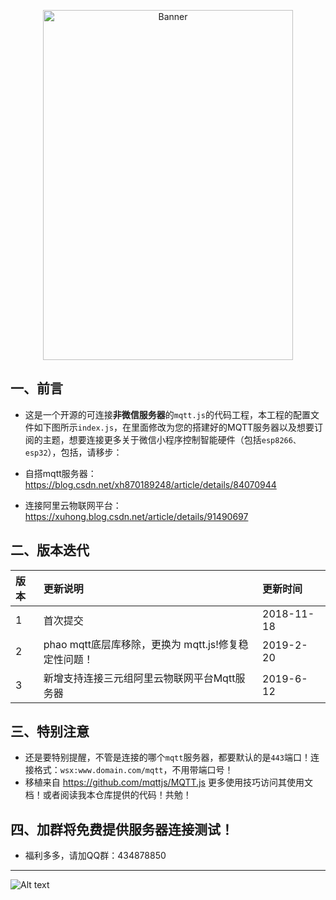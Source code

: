 
<p align="center">
  <img src="png/phone.png" width="400px" height="560px" alt="Banner" />
</p>
 

## 一、前言

  - 这是一个开源的可连接**非微信服务器**的```mqtt.js```的代码工程，本工程的配置文件如下图所示```index.js```，在里面修改为您的搭建好的MQTT服务器以及想要订阅的主题，想要连接更多关于微信小程序控制智能硬件（包括```esp8266、esp32```），包括，请移步：
  
   - 自搭mqtt服务器：https://blog.csdn.net/xh870189248/article/details/84070944
  
   - 连接阿里云物联网平台：https://xuhong.blog.csdn.net/article/details/91490697
  

  
## 二、版本迭代
|版本|更新说明|更新时间|
| :---- | :---- | :----- | 
|1|首次提交|2018-11-18|
|2| phao mqtt底层库移除，更换为 mqtt.js!修复稳定性问题！|2019-2-20|
|3| 新增支持连接三元组阿里云物联网平台Mqtt服务器|2019-6-12|
## 三、特别注意

  - 还是要特别提醒，不管是连接的哪个```mqtt```服务器，都要默认的是```443```端口！连接格式：```wsx:www.domain.com/mqtt```，不用带端口号！
  - 移植来自 https://github.com/mqttjs/MQTT.js 更多使用技巧访问其使用文档！或者阅读我本仓库提供的代码！共勉！
 
 ## 四、加群将免费提供服务器连接测试！
 
   - 福利多多，请加QQ群：434878850
 ---------------------------
 
 ![Alt text](png/screen.png)

